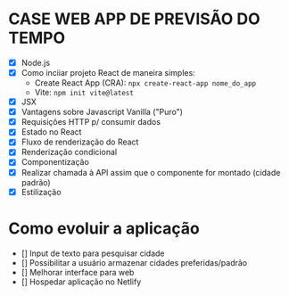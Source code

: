 # CASE WEB APP DE PREVISÃO DO TEMPO

- [x] Node.js
- [x] Como inciiar projeto React de maneira simples:
  - Create React App (CRA):
    `npx create-react-app nome_do_app`
  - Vite:
    `npm init vite@latest`
- [x] JSX
- [x] Vantagens sobre Javascript Vanilla ("Puro")
- [x] Requisições HTTP p/ consumir dados
- [x] Estado no React
- [x] Fluxo de renderização do React
- [x] Renderização condicional
- [x] Componentização
- [x] Realizar chamada à API assim que o componente for montado (cidade padrão)
- [x] Estilização

# Como evoluir a aplicação

- [] Input de texto para pesquisar cidade
- [] Possibilitar a usuário armazenar cidades preferidas/padrão
- [] Melhorar interface para web
- [] Hospedar aplicação no Netlify
